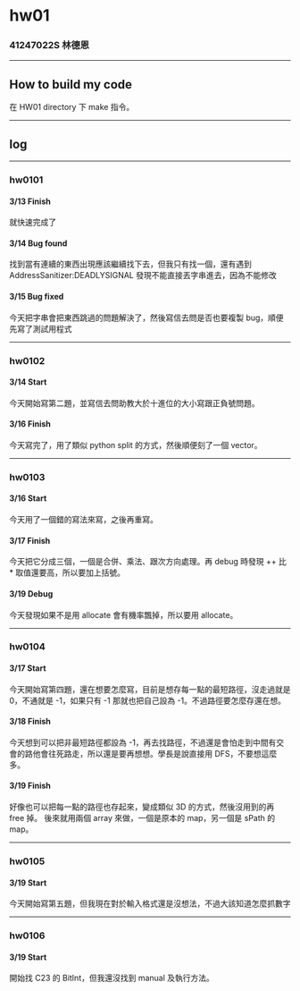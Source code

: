 hw01
===

### 41247022S 林德恩

---

## How to build my code
在 HW01 directory 下 make 指令。

---

## log

---

### hw0101

#### 3/13 Finish
就快速完成了

#### 3/14 Bug found
找到當有連續的東西出現應該繼續找下去，但我只有找一個，還有遇到 AddressSanitizer:DEADLYSIGNAL 發現不能直接丟字串進去，因為不能修改

#### 3/15 Bug fixed
今天把字串會把東西跳過的問題解決了，然後寫信去問是否也要複製 bug，順便先寫了測試用程式


----

### hw0102

#### 3/14 Start
今天開始寫第二題，並寫信去問助教大於十進位的大小寫跟正負號問題。

#### 3/16 Finish
今天寫完了，用了類似 python split 的方式，然後順便刻了一個 vector。

----

### hw0103

#### 3/16 Start
今天用了一個錯的寫法來寫，之後再重寫。

#### 3/17 Finish
今天把它分成三個，一個是合併、乘法、跟次方向處理。再 debug 時發現 ++ 比 * 取值還要高，所以要加上括號。

#### 3/19 Debug
今天發現如果不是用 allocate 會有機率飄掉，所以要用 allocate。

----

### hw0104

#### 3/17 Start
今天開始寫第四題，還在想要怎麼寫，目前是想存每一點的最短路徑，沒走過就是 0，不通就是 -1，如果只有 -1 那就也把自己設為 -1。不過路徑要怎麼存還在想。

#### 3/18 Finish
今天想到可以把非最短路徑都設為 -1，再去找路徑，不過還是會怕走到中間有交會的路他會往死路走，所以還是要再想想。學長是說直接用 DFS，不要想這麼多。

#### 3/19 Finish
好像也可以把每一點的路徑也存起來，變成類似 3D 的方式，然後沒用到的再 free 掉。
後來就用兩個 array 來做，一個是原本的 map，另一個是 sPath 的 map。

----

### hw0105

#### 3/19 Start
今天開始寫第五題，但我現在對於輸入格式還是沒想法，不過大該知道怎麼抓數字

----

### hw0106

#### 3/19 Start
開始找 C23 的 BitInt，但我還沒找到 manual 及執行方法。